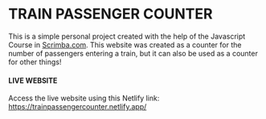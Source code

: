 # TRAIN PASSENGER COUNTER

This is a simple personal project created with the help of the Javascript Course in <a href="https://scrimba.com">Scrimba.com</a>. 
This website was created as a counter for the number of passengers entering a train, but it can also be used as a counter for other things!


#### LIVE WEBSITE

Access the live website using this Netlify link:
https://trainpassengercounter.netlify.app/
